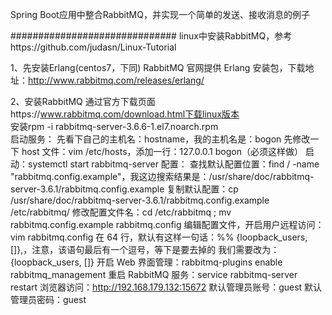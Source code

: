 Spring Boot应用中整合RabbitMQ，并实现一个简单的发送、接收消息的例子

##############################
linux中安装RabbitMQ，参考https://github.com/judasn/Linux-Tutorial

1、先安装Erlang(centos7，下同)
	RabbitMQ 官网提供 Erlang 安装包，下载地址：http://www.rabbitmq.com/releases/erlang/

2、安装RabbitMQ
	通过官方下载页面https://www.rabbitmq.com/download.html下载linux版本  
	安装rpm -i rabbitmq-server-3.6.6-1.el7.noarch.rpm  
	启动服务：
		先看下自己的主机名：hostname，我的主机名是：bogon
		先修改一下 host 文件：vim /etc/hosts，添加一行：127.0.0.1 bogon（必须这样做）
		启动：systemctl start rabbitmq-server
	配置：
		查找默认配置位置：find / -name "rabbitmq.config.example"，我这边搜索结果是：/usr/share/doc/rabbitmq-server-3.6.1/rabbitmq.config.example
		复制默认配置：cp /usr/share/doc/rabbitmq-server-3.6.1/rabbitmq.config.example /etc/rabbitmq/
		修改配置文件名：cd /etc/rabbitmq ; mv rabbitmq.config.example rabbitmq.config
		编辑配置文件，开启用户远程访问：vim rabbitmq.config
		在 64 行，默认有这样一句话：%% {loopback_users, []},，注意，该语句最后有一个逗号，等下是要去掉的
		我们需要改为：{loopback_users, []}
	开启 Web 界面管理：rabbitmq-plugins enable rabbitmq_management
	重启 RabbitMQ 服务：service rabbitmq-server restart
	浏览器访问：http://192.168.179.132:15672 默认管理员账号：guest 默认管理员密码：guest
